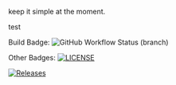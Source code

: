 keep it simple at the moment.

test 

Build Badge:
![GitHub Workflow Status (branch)](https://img.shields.io/github/actions/workflow/status/cooperkeenan/sem/main.yml?branch=<main>)

Other Badges:
[![LICENSE](https://img.shields.io/github/license/cooperkeenan/sem.svg?style=flat-square)](https://github.com/cooperkeenan/sem/blob/master/LICENSE)

[![Releases](https://img.shields.io/github/release/cooperkeenan/sem/all.svg?style=flat-square)](https://github.com/cooperkeenan/sem/releases)